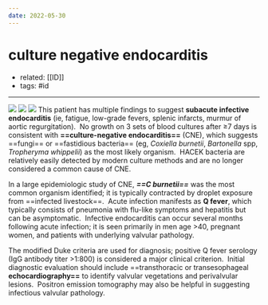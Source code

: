 ```yaml
---
date: 2022-05-30
---
```


# culture negative endocarditis

- related: [[ID]]
- tags: #id
---

<!-- culture negative endocarditis dx criteria, causes, workup -->

![](https://photos.thisispiggy.com/file/wikiFiles/20220530153214.png)
![](https://photos.thisispiggy.com/file/wikiFiles/20220530153304.png)
![](https://photos.thisispiggy.com/file/wikiFiles/20220530153344.png)
This patient has multiple findings to suggest **subacute infective endocarditis** (ie, fatigue, low-grade fevers, splenic infarcts, murmur of aortic regurgitation).  No growth on 3 sets of blood cultures after ≥7 days is consistent with **==culture-negative endocarditis==** (CNE), which suggests ==fungi== or ==fastidious bacteria== (eg, _Coxiella burnetii_, _Bartonella_ spp, _Tropheryma whippelii_) as the most likely organism.  HACEK bacteria are relatively easily detected by modern culture methods and are no longer considered a common cause of CNE.

In a large epidemiologic study of CNE, _**==C burnetii==**_ was the most common organism identified; it is typically contracted by droplet exposure from ==infected livestock==.  Acute infection manifests as **Q fever**, which typically consists of pneumonia with flu-like symptoms and hepatitis but can be asymptomatic.  Infective endocarditis can occur several months following acute infection; it is seen primarily in men age >40, pregnant women, and patients with underlying valvular pathology.

The modified Duke criteria are used for diagnosis; positive Q fever serology (IgG antibody titer >1:800) is considered a major clinical criterion.  Initial diagnostic evaluation should include ==transthoracic or transesophageal **echocardiography==** to identify valvular vegetations and perivalvular lesions.  Positron emission tomography may also be helpful in suggesting infectious valvular pathology.

